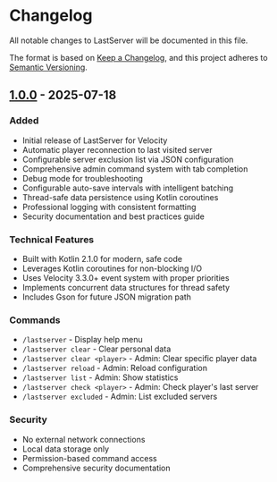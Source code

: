 # Changelog

All notable changes to LastServer will be documented in this file.

The format is based on [Keep a Changelog](https://keepachangelog.com/en/1.0.0/),
and this project adheres to [Semantic Versioning](https://semver.org/spec/v2.0.0.html).

## [1.0.0] - 2025-07-18

### Added
- Initial release of LastServer for Velocity
- Automatic player reconnection to last visited server
- Configurable server exclusion list via JSON configuration
- Comprehensive admin command system with tab completion
- Debug mode for troubleshooting
- Configurable auto-save intervals with intelligent batching
- Thread-safe data persistence using Kotlin coroutines
- Professional logging with consistent formatting
- Security documentation and best practices guide

### Technical Features
- Built with Kotlin 2.1.0 for modern, safe code
- Leverages Kotlin coroutines for non-blocking I/O
- Uses Velocity 3.3.0+ event system with proper priorities
- Implements concurrent data structures for thread safety
- Includes Gson for future JSON migration path

### Commands
- `/lastserver` - Display help menu
- `/lastserver clear` - Clear personal data
- `/lastserver clear <player>` - Admin: Clear specific player data
- `/lastserver reload` - Admin: Reload configuration
- `/lastserver list` - Admin: Show statistics
- `/lastserver check <player>` - Admin: Check player's last server
- `/lastserver excluded` - Admin: List excluded servers

### Security
- No external network connections
- Local data storage only
- Permission-based command access
- Comprehensive security documentation

[1.0.0]: https://github.com/ddanrob/LastServerKotlin/releases/tag/v1.0.0